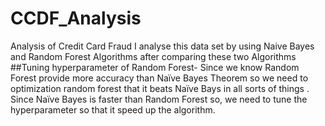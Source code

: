 # CCDF_Analysis
Analysis of Credit Card Fraud
I analyse this data set by using Naive Bayes and Random Forest Algorithms 
after comparing these two Algorithms 
##Tuning hyperparameter of Random Forest- Since we know Random Forest provide more accuracy than Naïve Bayes Theorem so we need to optimization random forest  that it beats Naïve Bays in all sorts of things .
Since Naïve Bayes is faster than Random Forest so, we need to tune the hyperparameter  so that it speed up the algorithm.
